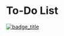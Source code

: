 # To-Do List
[![badge_title](https://vsmarketplacebadges.dev/badge_title/publishername.extensionname.svg)](https://marketplace.visualstudio.com/items?itemName=publishername.extensionname)

